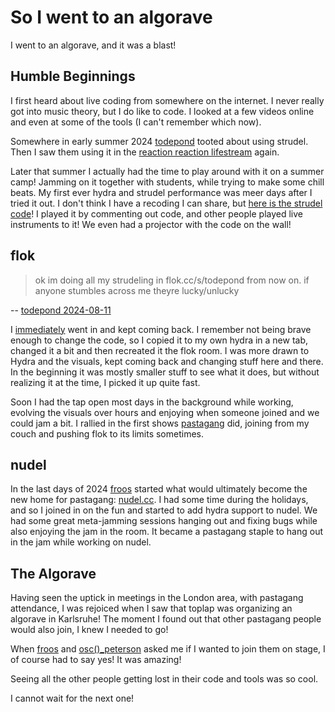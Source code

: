 # So I went to an algorave

I went to an algorave, and it was a blast!

## Humble Beginnings

I first heard about live coding from somewhere on the internet.
I never really got into music theory, but I do like to code.
I looked at a few videos online and even at some of the tools (I can't remember which now).

Somewhere in early summer 2024 [todepond](https://mas.to/@TodePond) tooted about using strudel.
Then I saw them using it in the [reaction reaction lifestream](https://www.youtube.com/watch?v=hlsDbXSZ2ko) again. 

<!-- 

secret snippet. I am in there too! https://youtu.be/hlsDbXSZ2ko?t=8264

-->

Later that summer I actually had the time to play around with it on a summer camp!
Jamming on it together with students, while trying to make some chill beats. 
My first ever hydra and strudel performance was meer days after I tried it out.
I don't think I have a recoding I can share, but [here is the strudel code](https://strudel.cc/?baBoa_6EReKz)!
I played it by commenting out code, and other people played live instruments to it!
We even had a projector with the code on the wall!

## flok

> ok im doing all my strudeling in flok.cc/s/todepond from now on.
> if anyone stumbles across me theyre lucky/unlucky

-- [todepond 2024-08-11](https://mas.to/@TodePond/113288477131868114)

I [immediately](https://www.youtube.com/watch?v=exLmqSDafa4) went in and kept coming back.
I remember not being brave enough to change the code, so I copied it to my own hydra in a new tab,
changed it a bit and then recreated it the flok room.
I was more drawn to Hydra and the visuals, kept coming back and changing stuff here and there.
In the beginning it was mostly smaller stuff to see what it does, but without realizing it at the time, I picked it up quite fast.

Soon I had the tap open most days in the background while working, evolving the visuals over hours and enjoying when someone joined and we could jam a bit.
I rallied in the first shows [pastagang](https://pastagang.cc) did, joining from my couch and pushing flok to its limits sometimes.

## nudel

In the last days of 2024 [froos](https://post.lurk.org/@froos) started what would ultimately become the new home for pastagang: [nudel.cc](https://nudel.cc).
I had some time during the holidays, and so I joined in on the fun and started to add hydra support to nudel.
We had some great meta-jamming sessions hanging out and fixing bugs while also enjoying the jam in the room.
It became a pastagang staple to hang out in the jam while working on nudel.

## The Algorave

Having seen the uptick in meetings in the London area, with pastagang attendance,
I was rejoiced when I saw that toplap was organizing an algorave in Karlsruhe!
The moment I found out that other pastagang people would also join, I knew I needed to go!

When [froos](https://post.lurk.org/@froos) and [osc()_peterson](https://mastodon.social/@superdirtspatz) asked me if I wanted to join them on stage, I of course had to say yes!
It was amazing! 

Seeing all the other people getting lost in their code and tools was so cool.

I cannot wait for the next one!

